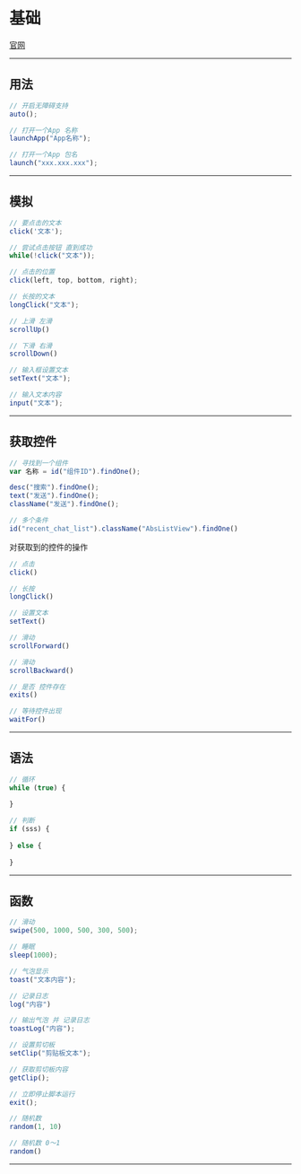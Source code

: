 # 基础

[官网](http://doc.autoxjs.com)

---
## 用法

```javascript
// 开启无障碍支持
auto();

// 打开一个App 名称
launchApp("App名称");

// 打开一个App 包名
launch("xxx.xxx.xxx");
```

---
## 模拟

```javascript
// 要点击的文本
click('文本');

// 尝试点击按钮 直到成功
while(!click("文本"));

// 点击的位置
click(left, top, bottom, right);

// 长按的文本
longClick("文本");

// 上滑 左滑 
scrollUp()

// 下滑 右滑
scrollDown()

// 输入框设置文本
setText("文本");

// 输入文本内容
input("文本");
```

---
## 获取控件

```javascript
// 寻找到一个组件
var 名称 = id("组件ID").findOne();

desc("搜索").findOne();
text("发送").findOne();
className("发送").findOne();

// 多个条件
id("recent_chat_list").className("AbsListView").findOne()


```

对获取到的控件的操作

```javascript
// 点击
click()

// 长按
longClick()

// 设置文本
setText()

// 滑动
scrollForward()

// 滑动
scrollBackward()

// 是否 控件存在
exits()

// 等待控件出现
waitFor()

```

---
## 语法

```javascript
// 循环
while (true) {
  
}

// 判断
if (sss) {
  
} else {
  
}

```

---
## 函数

```javascript
// 滑动
swipe(500, 1000, 500, 300, 500);

// 睡眠
sleep(1000);

// 气泡显示
toast("文本内容");

// 记录日志
log("内容")

// 输出气泡 并 记录日志
toastLog("内容");

// 设置剪切板
setClip("剪贴板文本");

// 获取剪切板内容
getClip();

// 立即停止脚本运行
exit();

// 随机数
random(1, 10)

// 随机数 0～1
random()

```


---
